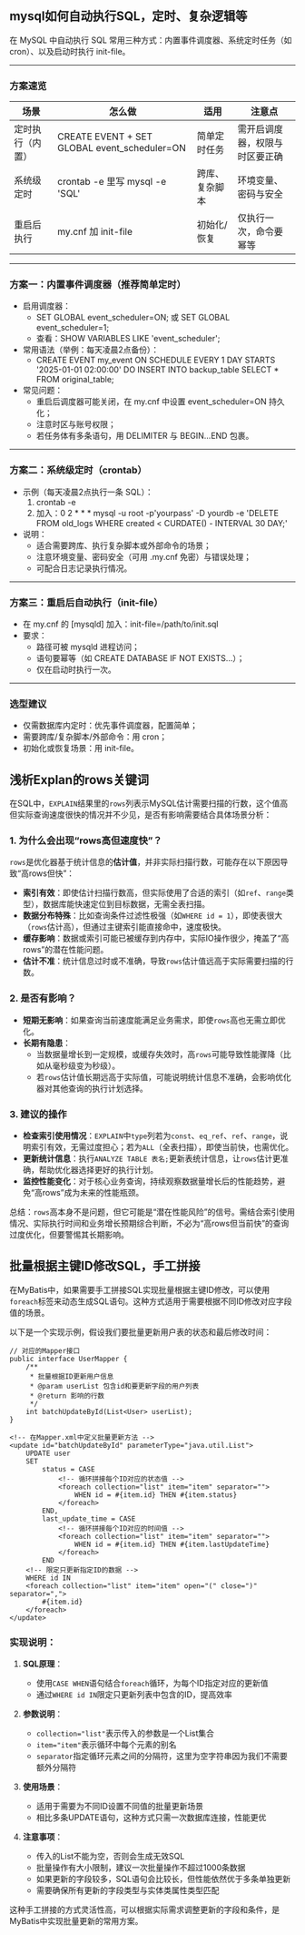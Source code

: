 ## mysql如何自动执行SQL，定时、复杂逻辑等
在 MySQL 中自动执行 SQL 常用三种方式：内置事件调度器、系统定时任务（如 cron）、以及启动时执行 init-file。

---

### 方案速览
| 场景 | 怎么做 | 适用 | 注意点 |
|---|---|---|---|
| 定时执行（内置） | CREATE EVENT + SET GLOBAL event_scheduler=ON | 简单定时任务 | 需开启调度器，权限与时区要正确  |
| 系统级定时 | crontab -e 里写 mysql -e 'SQL' | 跨库、复杂脚本 | 环境变量、密码与安全  |
| 重启后执行 | my.cnf 加 init-file | 初始化/恢复 | 仅执行一次，命令要幂等  |

---

### 方案一：内置事件调度器（推荐简单定时）
- 启用调度器：
  - SET GLOBAL event_scheduler=ON; 或 SET GLOBAL event_scheduler=1;
  - 查看：SHOW VARIABLES LIKE 'event_scheduler'; 
- 常用语法（举例：每天凌晨2点备份）：
  - CREATE EVENT my_event
    ON SCHEDULE EVERY 1 DAY STARTS '2025-01-01 02:00:00'
    DO INSERT INTO backup_table SELECT * FROM original_table;
- 常见问题：
  - 重启后调度器可能关闭，在 my.cnf 中设置 event_scheduler=ON 持久化；
  - 注意时区与账号权限；
  - 若任务体有多条语句，用 DELIMITER 与 BEGIN...END 包裹。 

---

### 方案二：系统级定时（crontab）
- 示例（每天凌晨2点执行一条 SQL）：
  1) crontab -e
  2) 加入：0 2 * * * mysql -u root -p'yourpass' -D yourdb -e 'DELETE FROM old_logs WHERE created < CURDATE() - INTERVAL 30 DAY;'
- 说明：
  - 适合需要跨库、执行复杂脚本或外部命令的场景；
  - 注意环境变量、密码安全（可用 .my.cnf 免密）与错误处理；
  - 可配合日志记录执行情况。 

---

### 方案三：重启后自动执行（init-file）
- 在 my.cnf 的 [mysqld] 加入：init-file=/path/to/init.sql
- 要求：
  - 路径可被 mysqld 进程访问；
  - 语句要幂等（如 CREATE DATABASE IF NOT EXISTS...）；
  - 仅在启动时执行一次。 

---

### 选型建议
- 仅需数据库内定时：优先事件调度器，配置简单；
- 需要跨库/复杂脚本/外部命令：用 cron；
- 初始化或恢复场景：用 init-file。

## 浅析Explan的rows关键词

在SQL中，`EXPLAIN`结果里的`rows`列表示MySQL估计需要扫描的行数，这个值高但实际查询速度很快的情况并不少见，是否有影响需要结合具体场景分析：


### 1. 为什么会出现“rows高但速度快”？
`rows`是优化器基于统计信息的**估计值**，并非实际扫描行数，可能存在以下原因导致“高rows但快”：
- **索引有效**：即使估计扫描行数高，但实际使用了合适的索引（如`ref`、`range`类型），数据库能快速定位到目标数据，无需全表扫描。
- **数据分布特殊**：比如查询条件过滤性极强（如`WHERE id = 1`），即使表很大（`rows`估计高），但通过主键索引能直接命中，速度极快。
- **缓存影响**：数据或索引可能已被缓存到内存中，实际IO操作很少，掩盖了“高rows”的潜在性能问题。
- **估计不准**：统计信息过时或不准确，导致`rows`估计值远高于实际需要扫描的行数。


### 2. 是否有影响？
- **短期无影响**：如果查询当前速度能满足业务需求，即使`rows`高也无需立即优化。
- **长期有隐患**：
  - 当数据量增长到一定规模，或缓存失效时，高`rows`可能导致性能骤降（比如从毫秒级变为秒级）。
  - 若`rows`估计值长期远高于实际值，可能说明统计信息不准确，会影响优化器对其他查询的执行计划选择。


### 3. 建议的操作
- **检查索引使用情况**：`EXPLAIN`中`type`列若为`const`、`eq_ref`、`ref`、`range`，说明索引有效，无需过度担心；若为`ALL`（全表扫描），即使当前快，也需优化。
- **更新统计信息**：执行`ANALYZE TABLE 表名;`更新表统计信息，让`rows`估计更准确，帮助优化器选择更好的执行计划。
- **监控性能变化**：对于核心业务查询，持续观察数据量增长后的性能趋势，避免“高rows”成为未来的性能瓶颈。


总结：`rows`高本身不是问题，但它可能是“潜在性能风险”的信号。需结合索引使用情况、实际执行时间和业务增长预期综合判断，不必为“高rows但当前快”的查询过度优化，但要警惕其长期影响。

## 批量根据主键ID修改SQL，手工拼接

在MyBatis中，如果需要手工拼接SQL实现批量根据主键ID修改，可以使用`foreach`标签来动态生成SQL语句。这种方式适用于需要根据不同ID修改对应字段值的场景。

以下是一个实现示例，假设我们要批量更新用户表的状态和最后修改时间：
````
// 对应的Mapper接口
public interface UserMapper {
    /**
     * 批量根据ID更新用户信息
     * @param userList 包含id和要更新字段的用户列表
     * @return 影响的行数
     */
    int batchUpdateById(List<User> userList);
}
    
<!-- 在Mapper.xml中定义批量更新方法 -->
<update id="batchUpdateById" parameterType="java.util.List">
    UPDATE user 
    SET 
        status = CASE 
            <!-- 循环拼接每个ID对应的状态值 -->
            <foreach collection="list" item="item" separator="">
                WHEN id = #{item.id} THEN #{item.status}
            </foreach>
        END,
        last_update_time = CASE
            <!-- 循环拼接每个ID对应的时间值 -->
            <foreach collection="list" item="item" separator="">
                WHEN id = #{item.id} THEN #{item.lastUpdateTime}
            </foreach>
        END
    <!-- 限定只更新指定ID的数据 -->
    WHERE id IN 
    <foreach collection="list" item="item" open="(" close=")" separator=",">
        #{item.id}
    </foreach>
</update>
````

    
    
    


### 实现说明：

1. **SQL原理**：
   - 使用`CASE WHEN`语句结合`foreach`循环，为每个ID指定对应的更新值
   - 通过`WHERE id IN`限定只更新列表中包含的ID，提高效率

2. **参数说明**：
   - `collection="list"`表示传入的参数是一个List集合
   - `item="item"`表示循环中每个元素的别名
   - `separator`指定循环元素之间的分隔符，这里为空字符串因为我们不需要额外分隔符

3. **使用场景**：
   - 适用于需要为不同ID设置不同值的批量更新场景
   - 相比多条UPDATE语句，这种方式只需一次数据库连接，性能更优

4. **注意事项**：
   - 传入的List不能为空，否则会生成无效SQL
   - 批量操作有大小限制，建议一次批量操作不超过1000条数据
   - 如果更新的字段较多，SQL语句会比较长，但性能依然优于多条单独更新
   - 需要确保所有更新的字段类型与实体类属性类型匹配

这种手工拼接的方式灵活性高，可以根据实际需求调整更新的字段和条件，是MyBatis中实现批量更新的常用方案。